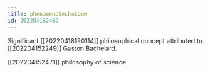 ```yaml
---
title: phenomenotechnique
id: 202204152469
---
```


Significant [[20220418190114]] philosophical concept attributed to [[202204152249]] Gaston Bachelard.

[[202204152471]] philosophy of science
